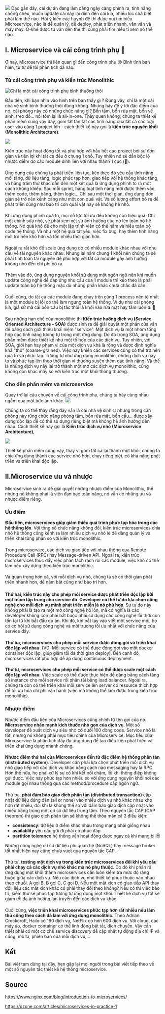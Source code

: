 ![](https://images.viblo.asia/1cf078a4-ded3-4126-8890-1bbd4bd37e11.png)
Dạo gần đây, cái dự án đang làm càng ngày càng phình ra, tính năng chồng chéo, muốn update cái này lại dính đến cái kia, nhiều lúc chả biết phải làm thế nào. Hỏi ý kiến các huynh đệ thì được xui tìm hiểu Microservice, nào là dễ quản lý, dễ deploy, phát triển nhanh, vân vân và mây mây. Ô-khê được tư vấn đến thế thì cũng phải tìm hiểu tí xem nó thế nào.

## I. Microservice và cái công trình phụ :toilet: 

Ơ hay, Microservice thì liên quan gì đến công trình phụ :angry: Bình tĩnh bạn hiền, từ từ để tôi phân tích đã nào. 
### Từ cái công trình phụ và kiến trúc Monolithic
![Chỉ là một cái công trình phụ bình thường thôi](https://images.viblo.asia/2c8b9973-7833-41c5-9cf7-9ee347715ca8.jpg)

Đầu tiên, khi bạn nhìn vào hình trên bạn thấy gì ? Đúng vậy, chỉ là một cái nhà vệ sinh bình thường thôi đúng không. Nhưng hãy để ý tới đặc điểm của nó, cái phòng này có những chức năng gì? Bồn tắm, bồn rửa mặt, bồn về sinh, treo đồ... nói tóm lại là all-in-one. Thấy quen không, chúng ta thiết kế phần mềm cũng vậy đấy, gom tất tần tật các tính năng của tất cả các loại user vào cùng 1 project lớn - cách thiết kế này gọi là **kiến trúc nguyên khối (Monolithic Architecture)**. 

![](https://images.viblo.asia/ceafbc36-332d-4af6-abbd-699f584ae179.png)

Kiến trúc này hoạt động tốt và phù hợp với hầu hết các project bởi sự đơn giản và tiện lợi khi tất cả đều ở chung 1 chỗ. Tuy nhiên nó sẽ dần bộc lộ nhược điểm do các module dính liên với nhau thành 1 cục (:poop:). 
####
Ứng dụng của chúng ta phát triển liên tục, kéo theo đó yêu cầu tính năng mới tăng, dữ liệu tăng, logic phức tạp hơn, giao tiếp với hệ thống khác tăng, và hàng trăm thứ khác dẫn đến một kết quả là ứng dụng phình to ra một cách khủng khiếp. Sau mỗi sprint, hàng loạt tính năng mới được thêm vào, thêm code, thêm bảng, thêm logic… Chỉ sau một thời gian, ứng dụng đơn giản sẽ trở nên kềnh càng như một con quái vật. Và số lượng effort bỏ ra để phát triển cũng như bảo trì con quái vật này sẽ không hề nhỏ. 
####
Khi ứng dụng phình quá to, mọi nỗ lực tối ưu đều không còn hiệu quả. Chỉ một chỉnh sửa nhỏ, sẽ phải xem xét sự ảnh hưởng của nó lên toàn bộ hệ thống. Nó quá khó để cho một lập trình viên có thể nắm và hiểu toàn bộ code hệ thống. Và như một hệ quả tất yếu, việc fix bug, hay thêm tính năng mới trở nên khó hơn và tốn nhiều thời gian hơn.
####
Ngoài ra rất khó để scale ứng dụng do có nhiều module khác nhau với nhu cầu về tài nguyên khác nhau. Nhưng lại nằm chung 1 khối nên chúng ta sẽ phải tính toán tài nguyên để phù hợp với tất cả module gây ảnh hưởng không nhỏ đến chi phí bỏ ra.
####
Thêm vào đó, ứng dụng nguyên khối sử dụng một ngôn ngữ nên khi muốn update công nghệ để đáp ứng nhu cầu của 1 module thì kéo theo là phải update toàn bộ hệ thống mặc dù những phần khác chưa chắc đã cần.
####
Cuối cùng, do tất cả các module đang chạy trên cùng 1 process nên tệ nhất là một module bị lỗi có thể làm ngưng toàn hệ thống. Ví dụ như cái phòng kia, giả sử mà cái bồn cầu bị tắc thôi là khỏi vào rửa mặt hay tắm luôn đi :poop:
####
Sau những hạn chế của monolithic thì **Kiến trúc hướng dịch vụ (Service Oriented Architecture - SOA)** được sinh ra để giải quyết một phần của vấn đề bằng cách giới thiệu khái niệm "service". Một dịch vụ là một nhóm tổng hợp các tính năng tương tự trong một ứng dụng. Do đó trong SOA, ứng dụng phần mềm được thiết kế như một tổ hợp của các dịch vụ. Tuy nhiên, với SOA, giới hạn hay phạm vi của một dịch vụ khá là rộng và được định nghĩa khá "thô" (coarse-grained). Việc này khiến các services cũng có thể trở nên quá to và phức tạp. Tương tự như ứng dụng monolithic, những dịch vụ này to và phức tạp lên theo thời gian vì thường xuyên thêm các tính năng. Và thế là những dịch vụ này lại trở thành một mớ các dịch vụ monolithic, cũng không còn khác mấy so với kiến trúc một khối thông thường.

### Cho đến phần mềm và microservice

Quay trở lại câu chuyện về cái công trình phụ, chúng ta hãy cùng nhau ngắm qua một bức ảnh khác.
![](https://images.viblo.asia/87f244fa-95f4-4ada-af21-37d6bdb9d60b.jpg)

Chúng ta có thể thấy rằng đây vẫn là cái nhà vệ sinh :roll_eyes: nhưng trong căn phòng này từng chức năng phòng tắm, bồn rửa mặt, bồn cầu... được xây dựng độc lập để có thể sử dụng riêng biệt mà không hề ảnh hưởng đến nhau. 
Cách thiết kế này gọi là **Kiến trúc dịch vụ nhỏ (Microservice Architecture)**, 

![](https://images.viblo.asia/69840619-b362-46c3-952d-d1a0b19da113.png)

Thiết kế phần mềm cũng vậy, thay vì gom tất cả lại thành một khối, chúng ta chia ứng dụng thành các service nhỏ hơn, chạy riêng biệt, có khả năng phát triển và triển khai độc lập.

## II.Microservice ưu và nhược
Microservice sinh ra để giải quyết những nhược điểm của Monolithic, thế nhưng nó không phải là viên đạn bạc toàn năng, nó vẫn có những ưu và nhược điểm riêng.

### Ưu điểm
**Đầu tiên, microservices giúp giảm thiểu quá trình phức tạp hóa trong các hệ thống lớn**. Với tổng số chức năng không đổi, kiến trúc microservices chia nhỏ hệ thống cồng kềnh ra làm nhiều dịch vụ nhỏ lẻ dể dàng quản lý và triển khai từng phần so với kiến trúc monolithic.
####
Trong microservice, các dịch vụ giao tiếp với nhau thông qua Remote Procedure Call (RPC) hay Message-driven API. Ngoài ra, kiến trúc microservices thúc đẩy việc phân tách rạch ròi các module, việc khó có thể làm nếu xây dựng theo kiến trúc monolithic.
####
Và quan trọng hơn cả, với mỗi dịch vụ nhỏ, chúng ta sẽ có thời gian phát triển nhanh hơn, dễ nắm bắt cũng như bảo trì hơn.
###
**Thứ hai, kiến trúc này cho phép mỗi service được phát triển độc lập bởi một team tập trung cho service đó. Developer có thể tự do lựa chọn công nghệ cho mỗi dịch vụ mình phát triển miễn là nó phù hợp**. Sự tự do này không phải là tạo ra một mớ công nghệ hổ lốn, mà có nghĩa là các developer không còn phải bắt buộc phải sử dụng các công nghệ lỗi thời còn tồn tại từ khi bắt đầu dự án. Khi đó, khi bắt tay vào viết một service mới, họ có cơ hội sử dụng công nghệ và môi trường tối ưu nhất với chức năng của service đấy.
####
**Thứ ba, microservices cho phép mỗi service được đóng gói và triển khai độc lập với nhau**. (VD: Mỗi service có thể được đóng gói vào một docker container độc lập, giúp giảm tối đa thời gian deploy). Bên cạnh đó, microservices rất phù hợp để áp dụng continuous deployment.
####
**Thứ tư, microservices cho phép mỗi service có thể được scale một cách độc lập với nhau**. Việc scale có thể được thực hiện dễ dàng bằng cách tăng số instance cho mỗi service rồi phân tải bằng load balancer. Ngoài ra, chúng ta còn có thể triển khai mỗi service lên server có resource thích hợp để tối ưu hóa chi phí vận hành (việc mà không thể làm được trong kiến trúc monolithic).

### Nhược điểm
Nhược điểm đầu tiên của Microservices cũng chính từ tên gọi của nó. **Microservice nhấn mạnh kích thước nhỏ gọn của dịch vụ**. Một số developer đề xuất dịch vụ siêu nhỏ cỡ dưới 100 dòng code. Service nhỏ là tốt, nhưng nó không phải mục tiêu chính của Microservice. Mục tiêu của Mircoservice là phân tích đầy đủ ứng dụng để tạo điều kiện phát triển và triển khai ứng dụng nhanh chóng.
####
**Nhược điểm thứ hai của Microservices đến từ đặc điểm hệ thống phân tán (distributed system)**. Developer cần phải lựa chọn phát triển mỗi dịch vụ nhỏ giao tiếp với các dịch vụ khác bằng cách nào messaging hay là RPC. Hơn thế nữa, họ phải xử lý sự cố khi kết nối chậm, lỗi khi thông điệp không gửi được. Việc này phức tạp hơn nhiều so với ứng dụng nguyên khối nơi các module gọi nhau thông qua các method/procedure cấp ngôn ngữ.
####
Thứ ba, **phải đảm bảo giao dịch phân tán (distributed transaction)** cập nhật dữ liệu đúng đắn (all or none) vào nhiều dịch vụ nhỏ khác nhau khó hơn rất nhiều, đôi khi là không thể so với đảm bảo giao dịch cập nhật vào nhiều bảng trong một cơ sở dữ liệu trung tâm. Theo nguyên tắc CAP (CAP theorem) thì giao dịch phân tán sẽ không thể thỏa mãn cả 3 điều kiện: 
- **consistency**: dữ liệu ở điểm khác nhau trong mạng phải giống nhau
- **availablity** yêu cầu gửi đi phải có phúc đáp
- **partition tolerance** hệ thống vẫn hoạt động được ngay cả khi mạng bị lỗi

Những công nghệ cơ sở dữ liệu phi quan hệ (NoSQL) hay message broker tốt nhất hiện nay cũng chưa vượt qua nguyên tắc CAP.
####
Thứ tư, **testing một dịch vụ trong kiến trúc microservices đôi khi yêu cầu phải chạy cả các dịch vụ nhỏ khác mà nó phụ thuộc**. Do đó khi phân rã ứng dụng một khối thành microservices cần luôn kiểm tra mức độ ràng buộc giữa các dịch vụ. Nếu các dịch vụ nhỏ thiết kế phục thuộc vào nhau theo chuỗi. A gọi B, B gọi C, C gọi D. Nếu một mắt xích có giao tiếp API thay đổi, liệu các mắt xích khác có phải thay đổi theo không? Nếu có thì việc bảo trì, kiểm thử sẽ phức tạp tương tự ứng dụng một khối. Thiết kế dịch vụ tốt sẽ giảm tối đa ảnh hưởng lan truyền đến các dịch vụ khác.
####
Cuối cùng, **việc triển khai microservices phức tạp hơn rất nhiều nếu làm thủ công theo cách đã làm với ứng dụng monolithic**. Theo Adrian Crockcroft, Hailo có 160 dịch vụ, NetFlix có hơn 600 dịch vụ. Với cloud, các máy ảo, docker container có thể linh động bật tắt, dịch chuyển. Vậy cần thiết phải có một cơ chế service discovery để cập nhật tự động địa chỉ IP và cổng, mô tả, phiên bản của mỗi dịch vụ,…

## Kết
Bài viết tạm dừng tại đây, hẹn gặp lại mọi người trong bài viết tiếp theo về một số nguyên tắc thiết kế hệ thống microservice.
## Source
https://www.nginx.com/blog/introduction-to-microservices/

https://dzone.com/articles/microservices-in-practice-1